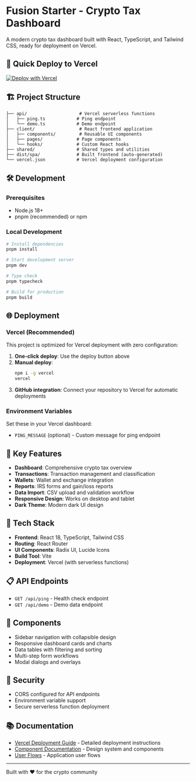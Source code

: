 # Fusion Starter - Crypto Tax Dashboard

A modern crypto tax dashboard built with React, TypeScript, and Tailwind CSS, ready for deployment on Vercel.

## 🚀 Quick Deploy to Vercel

[![Deploy with Vercel](https://vercel.com/button)](https://vercel.com/new/clone?repository-url=https://github.com/yourusername/yourrepo)

## 🏗️ Project Structure

```
├── api/                    # Vercel serverless functions
│   ├── ping.ts            # Ping endpoint
│   └── demo.ts            # Demo endpoint
├── client/                 # React frontend application
│   ├── components/         # Reusable UI components
│   ├── pages/             # Page components
│   └── hooks/             # Custom React hooks
├── shared/                # Shared types and utilities
├── dist/spa/              # Built frontend (auto-generated)
└── vercel.json            # Vercel deployment configuration
```

## 🛠️ Development

### Prerequisites

- Node.js 18+
- pnpm (recommended) or npm

### Local Development

```bash
# Install dependencies
pnpm install

# Start development server
pnpm dev

# Type check
pnpm typecheck

# Build for production
pnpm build
```

## 🌐 Deployment

### Vercel (Recommended)

This project is optimized for Vercel deployment with zero configuration:

1. **One-click deploy**: Use the deploy button above
2. **Manual deploy**:
   ```bash
   npm i -g vercel
   vercel
   ```
3. **GitHub integration**: Connect your repository to Vercel for automatic deployments

### Environment Variables

Set these in your Vercel dashboard:

- `PING_MESSAGE` (optional) - Custom message for ping endpoint

## 📁 Key Features

- **Dashboard**: Comprehensive crypto tax overview
- **Transactions**: Transaction management and classification
- **Wallets**: Wallet and exchange integration
- **Reports**: IRS forms and gain/loss reports
- **Data Import**: CSV upload and validation workflow
- **Responsive Design**: Works on desktop and tablet
- **Dark Theme**: Modern dark UI design

## 🔧 Tech Stack

- **Frontend**: React 18, TypeScript, Tailwind CSS
- **Routing**: React Router
- **UI Components**: Radix UI, Lucide Icons
- **Build Tool**: Vite
- **Deployment**: Vercel (with serverless functions)

## 📋 API Endpoints

- `GET /api/ping` - Health check endpoint
- `GET /api/demo` - Demo data endpoint

## 🎨 Components

- Sidebar navigation with collapsible design
- Responsive dashboard cards and charts
- Data tables with filtering and sorting
- Multi-step form workflows
- Modal dialogs and overlays

## 🔐 Security

- CORS configured for API endpoints
- Environment variable support
- Secure serverless function deployment

## 📚 Documentation

- [Vercel Deployment Guide](./VERCEL_DEPLOYMENT.md) - Detailed deployment instructions
- [Component Documentation](./DESIGN_SYSTEM.md) - Design system and components
- [User Flows](./USER_FLOWS.md) - Application user flows

---

Built with ❤️ for the crypto community
